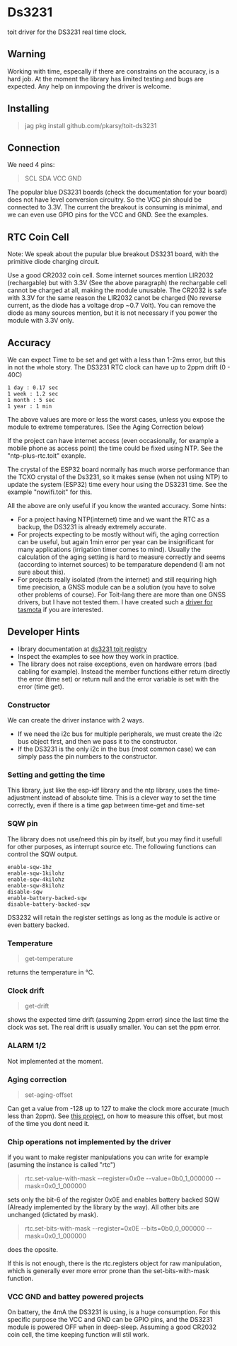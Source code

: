 # Ds3231
toit driver for the DS3231 real time clock.

## Warning
Working with time, especally if there are constrains on the accuracy, is a hard job. At the moment the library has limited testing and bugs are expected. Any help on inmpoving the driver is welcome.

## Installing
> jag pkg install github.com/pkarsy/toit-ds3231

## Connection
We need 4 pins:

> SCL SDA VCC GND

The popular blue DS3231 boards (check the documentation for your board) does not have level conversion circuitry. So the VCC pin should be connected to 3.3V. The current the breakout is consuming is minimal, and we can even use GPIO pins for the VCC and GND. See the examples.

## RTC Coin Cell
Note: We speak about the pupular blue breakout DS3231 board, with the primitive diode charging circuit.

Use a good CR2032 coin cell. Some internet sources mention LIR2032 (rechargable) but with 3.3V (See the above paragraph) the rechargable cell cannot be charged at all, making the module unusable. The CR2032 is safe with 3.3V for the same reason the LIR2032 canot be charged (No reverse current, as the diode has a voltage drop ~0.7 Volt). You can remove the diode as many sources mention, but it is not necessary if you power the module with 3.3V only.

## Accuracy
We can expect Time to be set and get with a less than 1-2ms error, but this in not the whole story. The DS3231 RTC clock can have up to 2ppm drift (0 - 40C) 

```
1 day : 0.17 sec
1 week : 1.2 sec
1 month : 5 sec
1 year : 1 min
```

The above values are more or less the worst cases, unless you expose the module to extreme temperatures. (See the Aging Correction below)

If the project can have internet access (even occasionally, for example a mobile phone as access point) the time could be fixed using NTP. See the "ntp-plus-rtc.toit" exanple.

The crystal of the ESP32 board normally has much worse performance than the TCXO crystal of the Ds3231, so it makes sense (when not using NTP) to update the system (ESP32) time every hour using the DS3231 time. See the example "nowifi.toit" for this.

All the above are only useful if you know the wanted accuracy. Some hints:

- For a project having NTP(internet) time and we want the RTC as a backup, the DS3231 is already extremely accurate.
- For projects expecting to be mostly without wifi, the aging correction can be useful, but again 1min error per year can be insignificant for many applications (irrigation timer comes to mind). Usually the calculation of the aging setting is hard to measure correctly and seems (according to internet sources) to be temparature dependend (I am not sure about this).
- For projects really isolated (from the internet) and still requiring high time precision, a GNSS module can be a solution (you have to solve other problems of course). For Toit-lang there are more than one GNSS drivers, but I have not tested them. I have created such a [driver for tasmota](https://github.com/pkarsy/TasmotaBerryTime/tree/main/ds3231) if you are interested.

## Developer Hints
- library documentation at [ds3231 toit registry](https://pkg.toit.io/github.com/pkarsy/toit-ds3231@0.8.2/docs/)
- Inspect the examples to see how they work in practice.
- The library does not raise exceptions, even on hardware errors (bad cabling for example). Instead the member functions either return directly the error (time set) or return null and the error variable is set with the error (time get).

### Constructor
We can create the driver instance with 2 ways.
- If we need the i2c bus for multiple peripherals, we must create the i2c bus object first, and then we pass it to the constructor.
- If the DS3231 is the only i2c in the bus (most common case) we can simply pass the pin numbers to the constructor.

### Setting and getting the time
This library, just like the esp-idf library and the ntp library, uses the time-adjustment instead of absolute time. This is a clever way to set the time correctly, even if there is a time gap between time-get and time-set

### SQW pin
The library does not use/need this pin by itself, but you may find it usefull for other purposes, as interrupt source etc. The following functions can control the SQW output.

```
enable-sqw-1hz
enable-sqw-1kilohz
enable-sqw-4kilohz
enable-sqw-8kilohz
disable-sqw
enable-battery-backed-sqw
disable-battery-backed-sqw
```

DS3232 will retain the register settings as long as the module is active or even battery backed.

### Temperature
> get-temperature

returns the temperature in °C.

### Clock drift
> get-drift

shows the expected time drift (assuming 2ppm error) since the last time the clock was set. The real drift is usually smaller. You can set the ppm error.

### ALARM 1/2
Not implemented at the moment.

### Aging correction

> set-aging-offset

Can get a value from -128 up to 127 to make the clock more accurate (much less than 2ppm). See
[this project](https://github.com/gbhug5a/DS3231-Aging-GPS), on how to measure this offset, but most of the time you dont need it.


### Chip operations not implemented by the driver
if you want to make register manipulations you can write for example (asuming the instance is called "rtc")

> rtc.set-value-with-mask --register=0x0e --value=0b0_1_000000 --mask=0x0_1_000000

sets only the bit-6 of the register 0x0E and enables battery backed SQW (Already implemented by the library by the way). All other bits are unchanged (dictated by mask).

> rtc.set-bits-with-mask --register=0x0E --bits=0b0_0_000000 --mask=0x0_1_000000

does the oposite.

If this is not enough, there is the rtc.registers object for raw manipulation, which is generally ever more error prone than the set-bits-with-mask function.

### VCC GND and battey powered projects
On battery, the 4mA the DS3231 is using, is a huge consumption. For this specific purpose the VCC and GND can be GPIO pins, and the DS3231 module is powered OFF when in deep-sleep. Assuming a good CR2032 coin cell, the time keeping function will stil work.
